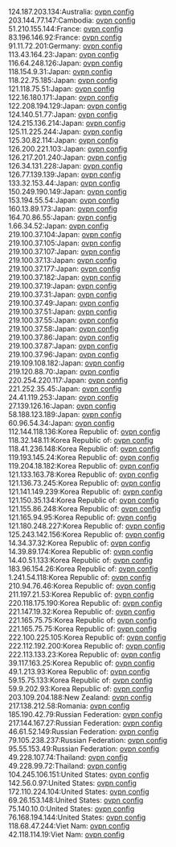124.187.203.134:Australia: [ovpn config](vpn/124_187_203_134.ovpn)  
203.144.77.147:Cambodia: [ovpn config](vpn/203_144_77_147.ovpn)  
51.210.155.144:France: [ovpn config](vpn/51_210_155_144.ovpn)  
83.196.146.92:France: [ovpn config](vpn/83_196_146_92.ovpn)  
91.11.72.201:Germany: [ovpn config](vpn/91_11_72_201.ovpn)  
113.43.164.23:Japan: [ovpn config](vpn/113_43_164_23.ovpn)  
116.64.248.126:Japan: [ovpn config](vpn/116_64_248_126.ovpn)  
118.154.9.31:Japan: [ovpn config](vpn/118_154_9_31.ovpn)  
118.22.75.185:Japan: [ovpn config](vpn/118_22_75_185.ovpn)  
121.118.75.51:Japan: [ovpn config](vpn/121_118_75_51.ovpn)  
122.16.180.171:Japan: [ovpn config](vpn/122_16_180_171.ovpn)  
122.208.194.129:Japan: [ovpn config](vpn/122_208_194_129.ovpn)  
124.140.51.77:Japan: [ovpn config](vpn/124_140_51_77.ovpn)  
124.215.136.214:Japan: [ovpn config](vpn/124_215_136_214.ovpn)  
125.11.225.244:Japan: [ovpn config](vpn/125_11_225_244.ovpn)  
125.30.82.114:Japan: [ovpn config](vpn/125_30_82_114.ovpn)  
126.200.221.103:Japan: [ovpn config](vpn/126_200_221_103.ovpn)  
126.217.201.240:Japan: [ovpn config](vpn/126_217_201_240.ovpn)  
126.34.131.228:Japan: [ovpn config](vpn/126_34_131_228.ovpn)  
126.77.139.139:Japan: [ovpn config](vpn/126_77_139_139.ovpn)  
133.32.153.44:Japan: [ovpn config](vpn/133_32_153_44.ovpn)  
150.249.190.149:Japan: [ovpn config](vpn/150_249_190_149.ovpn)  
153.194.55.54:Japan: [ovpn config](vpn/153_194_55_54.ovpn)  
160.13.89.173:Japan: [ovpn config](vpn/160_13_89_173.ovpn)  
164.70.86.55:Japan: [ovpn config](vpn/164_70_86_55.ovpn)  
1.66.34.52:Japan: [ovpn config](vpn/1_66_34_52.ovpn)  
219.100.37.104:Japan: [ovpn config](vpn/219_100_37_104.ovpn)  
219.100.37.105:Japan: [ovpn config](vpn/219_100_37_105.ovpn)  
219.100.37.107:Japan: [ovpn config](vpn/219_100_37_107.ovpn)  
219.100.37.13:Japan: [ovpn config](vpn/219_100_37_13.ovpn)  
219.100.37.177:Japan: [ovpn config](vpn/219_100_37_177.ovpn)  
219.100.37.182:Japan: [ovpn config](vpn/219_100_37_182.ovpn)  
219.100.37.19:Japan: [ovpn config](vpn/219_100_37_19.ovpn)  
219.100.37.31:Japan: [ovpn config](vpn/219_100_37_31.ovpn)  
219.100.37.49:Japan: [ovpn config](vpn/219_100_37_49.ovpn)  
219.100.37.51:Japan: [ovpn config](vpn/219_100_37_51.ovpn)  
219.100.37.55:Japan: [ovpn config](vpn/219_100_37_55.ovpn)  
219.100.37.58:Japan: [ovpn config](vpn/219_100_37_58.ovpn)  
219.100.37.86:Japan: [ovpn config](vpn/219_100_37_86.ovpn)  
219.100.37.87:Japan: [ovpn config](vpn/219_100_37_87.ovpn)  
219.100.37.96:Japan: [ovpn config](vpn/219_100_37_96.ovpn)  
219.109.108.182:Japan: [ovpn config](vpn/219_109_108_182.ovpn)  
219.120.88.70:Japan: [ovpn config](vpn/219_120_88_70.ovpn)  
220.254.220.117:Japan: [ovpn config](vpn/220_254_220_117.ovpn)  
221.252.35.45:Japan: [ovpn config](vpn/221_252_35_45.ovpn)  
24.41.119.253:Japan: [ovpn config](vpn/24_41_119_253.ovpn)  
27.139.126.16:Japan: [ovpn config](vpn/27_139_126_16.ovpn)  
58.188.123.189:Japan: [ovpn config](vpn/58_188_123_189.ovpn)  
60.96.54.34:Japan: [ovpn config](vpn/60_96_54_34.ovpn)  
112.144.118.136:Korea Republic of: [ovpn config](vpn/112_144_118_136.ovpn)  
118.32.148.11:Korea Republic of: [ovpn config](vpn/118_32_148_11.ovpn)  
118.41.236.148:Korea Republic of: [ovpn config](vpn/118_41_236_148.ovpn)  
119.193.145.24:Korea Republic of: [ovpn config](vpn/119_193_145_24.ovpn)  
119.204.18.182:Korea Republic of: [ovpn config](vpn/119_204_18_182.ovpn)  
121.133.163.78:Korea Republic of: [ovpn config](vpn/121_133_163_78.ovpn)  
121.136.73.245:Korea Republic of: [ovpn config](vpn/121_136_73_245.ovpn)  
121.141.149.239:Korea Republic of: [ovpn config](vpn/121_141_149_239.ovpn)  
121.150.35.134:Korea Republic of: [ovpn config](vpn/121_150_35_134.ovpn)  
121.155.86.248:Korea Republic of: [ovpn config](vpn/121_155_86_248.ovpn)  
121.165.94.95:Korea Republic of: [ovpn config](vpn/121_165_94_95.ovpn)  
121.180.248.227:Korea Republic of: [ovpn config](vpn/121_180_248_227.ovpn)  
125.243.142.156:Korea Republic of: [ovpn config](vpn/125_243_142_156.ovpn)  
14.34.37.32:Korea Republic of: [ovpn config](vpn/14_34_37_32.ovpn)  
14.39.89.174:Korea Republic of: [ovpn config](vpn/14_39_89_174.ovpn)  
14.40.51.133:Korea Republic of: [ovpn config](vpn/14_40_51_133.ovpn)  
183.96.154.26:Korea Republic of: [ovpn config](vpn/183_96_154_26.ovpn)  
1.241.54.118:Korea Republic of: [ovpn config](vpn/1_241_54_118.ovpn)  
210.94.76.46:Korea Republic of: [ovpn config](vpn/210_94_76_46.ovpn)  
211.197.21.53:Korea Republic of: [ovpn config](vpn/211_197_21_53.ovpn)  
220.118.175.190:Korea Republic of: [ovpn config](vpn/220_118_175_190.ovpn)  
221.147.19.32:Korea Republic of: [ovpn config](vpn/221_147_19_32.ovpn)  
221.165.75.75:Korea Republic of: [ovpn config](vpn/221_165_75_75.ovpn)  
221.165.75.75:Korea Republic of: [ovpn config](vpn/221_165_75_75.ovpn)  
222.100.225.105:Korea Republic of: [ovpn config](vpn/222_100_225_105.ovpn)  
222.112.192.200:Korea Republic of: [ovpn config](vpn/222_112_192_200.ovpn)  
222.113.133.23:Korea Republic of: [ovpn config](vpn/222_113_133_23.ovpn)  
39.117.163.25:Korea Republic of: [ovpn config](vpn/39_117_163_25.ovpn)  
49.1.213.93:Korea Republic of: [ovpn config](vpn/49_1_213_93.ovpn)  
59.15.75.133:Korea Republic of: [ovpn config](vpn/59_15_75_133.ovpn)  
59.9.202.93:Korea Republic of: [ovpn config](vpn/59_9_202_93.ovpn)  
203.109.204.188:New Zealand: [ovpn config](vpn/203_109_204_188.ovpn)  
217.138.212.58:Romania: [ovpn config](vpn/217_138_212_58.ovpn)  
185.190.42.79:Russian Federation: [ovpn config](vpn/185_190_42_79.ovpn)  
217.144.167.27:Russian Federation: [ovpn config](vpn/217_144_167_27.ovpn)  
46.61.52.149:Russian Federation: [ovpn config](vpn/46_61_52_149.ovpn)  
79.105.238.237:Russian Federation: [ovpn config](vpn/79_105_238_237.ovpn)  
95.55.153.49:Russian Federation: [ovpn config](vpn/95_55_153_49.ovpn)  
49.228.107.74:Thailand: [ovpn config](vpn/49_228_107_74.ovpn)  
49.228.99.72:Thailand: [ovpn config](vpn/49_228_99_72.ovpn)  
104.245.106.151:United States: [ovpn config](vpn/104_245_106_151.ovpn)  
142.56.0.97:United States: [ovpn config](vpn/142_56_0_97.ovpn)  
172.110.224.104:United States: [ovpn config](vpn/172_110_224_104.ovpn)  
69.26.153.148:United States: [ovpn config](vpn/69_26_153_148.ovpn)  
75.140.10.0:United States: [ovpn config](vpn/75_140_10_0.ovpn)  
76.168.194.144:United States: [ovpn config](vpn/76_168_194_144.ovpn)  
118.68.47.244:Viet Nam: [ovpn config](vpn/118_68_47_244.ovpn)  
42.118.114.19:Viet Nam: [ovpn config](vpn/42_118_114_19.ovpn)  
